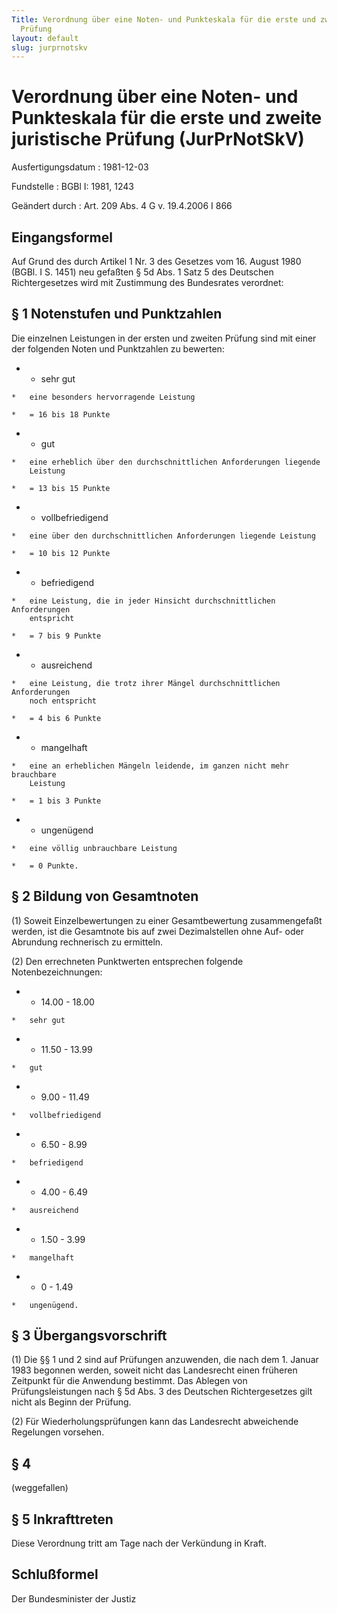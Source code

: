 ```yaml
---
Title: Verordnung über eine Noten- und Punkteskala für die erste und zweite juristische
  Prüfung
layout: default
slug: jurprnotskv
---
```


# Verordnung über eine Noten- und Punkteskala für die erste und zweite juristische Prüfung (JurPrNotSkV)

Ausfertigungsdatum
:   1981-12-03

Fundstelle
:   BGBl I: 1981, 1243

Geändert durch
:   Art. 209 Abs. 4 G v. 19.4.2006 I 866


## Eingangsformel

Auf Grund des durch Artikel 1 Nr. 3 des Gesetzes vom 16. August 1980
(BGBl. I S. 1451) neu gefaßten § 5d Abs. 1 Satz 5 des Deutschen
Richtergesetzes wird mit Zustimmung des Bundesrates verordnet:


## § 1 Notenstufen und Punktzahlen

Die einzelnen Leistungen in der ersten und zweiten Prüfung sind mit
einer der folgenden Noten und Punktzahlen zu bewerten:

*    *   sehr gut

    *   eine besonders hervorragende Leistung

    *   = 16 bis 18 Punkte


*    *   gut

    *   eine erheblich über den durchschnittlichen Anforderungen liegende
        Leistung

    *   = 13 bis 15 Punkte


*    *   vollbefriedigend

    *   eine über den durchschnittlichen Anforderungen liegende Leistung

    *   = 10 bis 12 Punkte


*    *   befriedigend

    *   eine Leistung, die in jeder Hinsicht durchschnittlichen Anforderungen
        entspricht

    *   = 7 bis 9 Punkte


*    *   ausreichend

    *   eine Leistung, die trotz ihrer Mängel durchschnittlichen Anforderungen
        noch entspricht

    *   = 4 bis 6 Punkte


*    *   mangelhaft

    *   eine an erheblichen Mängeln leidende, im ganzen nicht mehr brauchbare
        Leistung

    *   = 1 bis 3 Punkte


*    *   ungenügend

    *   eine völlig unbrauchbare Leistung

    *   = 0 Punkte.





## § 2 Bildung von Gesamtnoten

(1) Soweit Einzelbewertungen zu einer Gesamtbewertung zusammengefaßt
werden, ist die Gesamtnote bis auf zwei Dezimalstellen ohne Auf- oder
Abrundung rechnerisch zu ermitteln.

(2) Den errechneten Punktwerten entsprechen folgende
Notenbezeichnungen:

*    *   14.00 - 18.00

    *   sehr gut


*    *   11.50 - 13.99

    *   gut


*    *   9.00 - 11.49

    *   vollbefriedigend


*    *   6.50 - 8.99

    *   befriedigend


*    *   4.00 - 6.49

    *   ausreichend


*    *   1.50 - 3.99

    *   mangelhaft


*    *   0 - 1.49

    *   ungenügend.





## § 3 Übergangsvorschrift

(1) Die §§ 1 und 2 sind auf Prüfungen anzuwenden, die nach dem 1.
Januar 1983 begonnen werden, soweit nicht das Landesrecht einen
früheren Zeitpunkt für die Anwendung bestimmt. Das Ablegen von
Prüfungsleistungen nach § 5d Abs. 3 des Deutschen Richtergesetzes gilt
nicht als Beginn der Prüfung.

(2) Für Wiederholungsprüfungen kann das Landesrecht abweichende
Regelungen vorsehen.


## § 4

(weggefallen)


## § 5 Inkrafttreten

Diese Verordnung tritt am Tage nach der Verkündung in Kraft.


## Schlußformel

Der Bundesminister der Justiz

